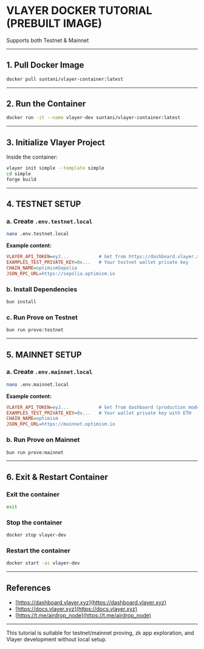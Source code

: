 
# VLAYER DOCKER TUTORIAL (PREBUILT IMAGE)

Supports both Testnet & Mainnet

---

## 1. Pull Docker Image

```bash
docker pull suntani/vlayer-container:latest
```

---

## 2. Run the Container

```bash
docker run -it --name vlayer-dev suntani/vlayer-container:latest
```

---

## 3. Initialize Vlayer Project

Inside the container:

```bash
vlayer init simple --template simple
cd simple
forge build
```

---

## 4. TESTNET SETUP

### a. Create `.env.testnet.local`

```bash
nano .env.testnet.local
```

**Example content:**
```ini
VLAYER_API_TOKEN=eyJ...           # Get from https://dashboard.vlayer.xyz (testnet mode)
EXAMPLES_TEST_PRIVATE_KEY=0x...   # Your testnet wallet private key
CHAIN_NAME=optimismSepolia
JSON_RPC_URL=https://sepolia.optimism.io
```

### b. Install Dependencies

```bash
bun install
```

### c. Run Prove on Testnet

```bash
bun run prove:testnet
```

---

## 5. MAINNET SETUP

### a. Create `.env.mainnet.local`

```bash
nano .env.mainnet.local
```

**Example content:**
```ini
VLAYER_API_TOKEN=eyJ...           # Get from dashboard (production mode)
EXAMPLES_TEST_PRIVATE_KEY=0x...   # Your wallet private key with ETH
CHAIN_NAME=optimism
JSON_RPC_URL=https://mainnet.optimism.io
```

### b. Run Prove on Mainnet

```bash
bun run prove:mainnet
```

---

## 6. Exit & Restart Container

### Exit the container

```bash
exit
```

### Stop the container

```bash
docker stop vlayer-dev
```

### Restart the container

```bash
docker start -ai vlayer-dev
```

---


## References

- [https://dashboard.vlayer.xyz](https://dashboard.vlayer.xyz)
- [https://docs.vlayer.xyz](https://docs.vlayer.xyz)
- [https://t.me/airdrop_node](https://t.me/airdrop_node)
---

This tutorial is suitable for testnet/mainnet proving, zk app exploration, and Vlayer development without local setup.
